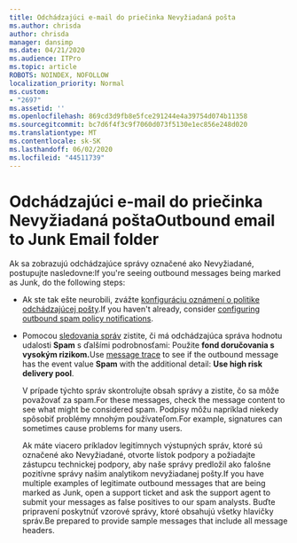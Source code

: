 ```yaml
---
title: Odchádzajúci e-mail do priečinka Nevyžiadaná pošta
ms.author: chrisda
author: chrisda
manager: dansimp
ms.date: 04/21/2020
ms.audience: ITPro
ms.topic: article
ROBOTS: NOINDEX, NOFOLLOW
localization_priority: Normal
ms.custom:
- "2697"
ms.assetid: ''
ms.openlocfilehash: 869cd3d9fb8e5fce291244e4a39754d074b11358
ms.sourcegitcommit: bc7d6f4f3c9f7060d073f5130e1ec856e248d020
ms.translationtype: MT
ms.contentlocale: sk-SK
ms.lasthandoff: 06/02/2020
ms.locfileid: "44511739"
---
```

# <a name="outbound-email-to-junk-email-folder"></a><span data-ttu-id="017cd-102">Odchádzajúci e-mail do priečinka Nevyžiadaná pošta</span><span class="sxs-lookup"><span data-stu-id="017cd-102">Outbound email to Junk Email folder</span></span>

<span data-ttu-id="017cd-103">Ak sa zobrazujú odchádzajúce správy označené ako Nevyžiadané, postupujte nasledovne:</span><span class="sxs-lookup"><span data-stu-id="017cd-103">If you're seeing outbound messages being marked as Junk, do the following steps:</span></span>

- <span data-ttu-id="017cd-104">Ak ste tak ešte neurobili, zvážte [konfiguráciu oznámení o politike odchádzajúcej pošty](https://docs.microsoft.com/microsoft-365/security/office-365-security/configure-the-outbound-spam-policy).</span><span class="sxs-lookup"><span data-stu-id="017cd-104">If you haven't already, consider [configuring outbound spam policy notifications](https://docs.microsoft.com/microsoft-365/security/office-365-security/configure-the-outbound-spam-policy).</span></span>

- <span data-ttu-id="017cd-105">Pomocou [sledovania správ](https://docs.microsoft.com/microsoft-365/security/office-365-security/message-trace-scc) zistite, či má odchádzajúca správa hodnotu udalosti **Spam** s ďalšími podrobnosťami: Použite **fond doručovania s vysokým rizikom.**</span><span class="sxs-lookup"><span data-stu-id="017cd-105">Use [message trace](https://docs.microsoft.com/microsoft-365/security/office-365-security/message-trace-scc) to see if the outbound message has the event value **Spam** with the additional detail: **Use high risk delivery pool**.</span></span>

  <span data-ttu-id="017cd-106">V prípade týchto správ skontrolujte obsah správy a zistite, čo sa môže považovať za spam.</span><span class="sxs-lookup"><span data-stu-id="017cd-106">For these messages, check the message content to see what might be considered spam.</span></span> <span data-ttu-id="017cd-107">Podpisy môžu napríklad niekedy spôsobiť problémy mnohým používateľom.</span><span class="sxs-lookup"><span data-stu-id="017cd-107">For example, signatures can sometimes cause problems for many users.</span></span>

  <span data-ttu-id="017cd-108">Ak máte viacero príkladov legitímnych výstupných správ, ktoré sú označené ako Nevyžiadané, otvorte lístok podpory a požiadajte zástupcu technickej podpory, aby naše správy predložil ako falošne pozitívne správy našim analytikom nevyžiadanej pošty.</span><span class="sxs-lookup"><span data-stu-id="017cd-108">If you have multiple examples of legitimate outbound messages that are being marked as Junk, open a support ticket and ask the support agent to submit your messages as false positives to our spam analysts.</span></span> <span data-ttu-id="017cd-109">Buďte pripravení poskytnúť vzorové správy, ktoré obsahujú všetky hlavičky správ.</span><span class="sxs-lookup"><span data-stu-id="017cd-109">Be prepared to provide sample messages that include all message headers.</span></span>
